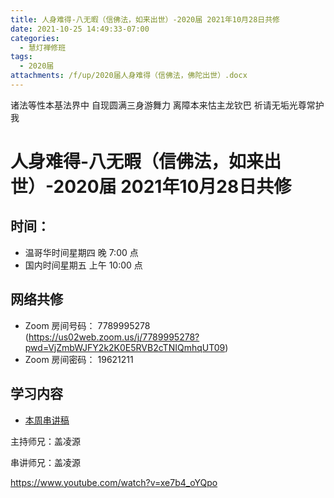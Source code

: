 ```yaml
---
title: 人身难得-八无暇（信佛法，如来出世）-2020届 2021年10月28日共修
date: 2021-10-25 14:49:33-07:00
categories:
  - 慧灯禅修班
tags:
  - 2020届
attachments: /f/up/2020届人身难得（信佛法，佛陀出世）.docx
---
```

诸法等性本基法界中 自现圆满三身游舞力 
离障本来怙主龙钦巴 祈请无垢光尊常护我

# 人身难得-八无暇（信佛法，如来出世）-2020届 2021年10月28日共修

## 时间：

* 温哥华时间星期四 晚 7:00 点
* 国内时间星期五 上午 10:00 点

## 网络共修

* Zoom 房间号码： 7789995278 (<https://us02web.zoom.us/j/7789995278?pwd=VjZmbWJFY2k2K0E5RVB2cTNIQmhqUT09>)
* Zoom 房间密码： 19621211

## 学习内容

* [本周串讲稿](http://huidengchanxiu.net/hdv/f/up/2020届人身难得（信佛法，佛陀出世）.docx)

主持师兄：盖凌源

串讲师兄：盖凌源

<https://www.youtube.com/watch?v=xe7b4_oYQpo>